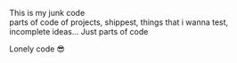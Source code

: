 This is my junk code  
parts of code of projects, shippest, things that i wanna test,  
incomplete ideas... Just parts of code

Lonely code 😎
